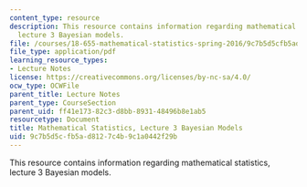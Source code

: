 ```yaml
---
content_type: resource
description: This resource contains information regarding mathematical statistics,
  lecture 3 Bayesian models.
file: /courses/18-655-mathematical-statistics-spring-2016/9c7b5d5cfb5ad8127c4b9c1a0442f29b_MIT18_655S16_LecNote3.pdf
file_type: application/pdf
learning_resource_types:
- Lecture Notes
license: https://creativecommons.org/licenses/by-nc-sa/4.0/
ocw_type: OCWFile
parent_title: Lecture Notes
parent_type: CourseSection
parent_uid: ff41e173-82c3-d8bb-8931-48496b8e1ab5
resourcetype: Document
title: Mathematical Statistics, Lecture 3 Bayesian Models
uid: 9c7b5d5c-fb5a-d812-7c4b-9c1a0442f29b
---
```

This resource contains information regarding mathematical statistics, lecture 3 Bayesian models.